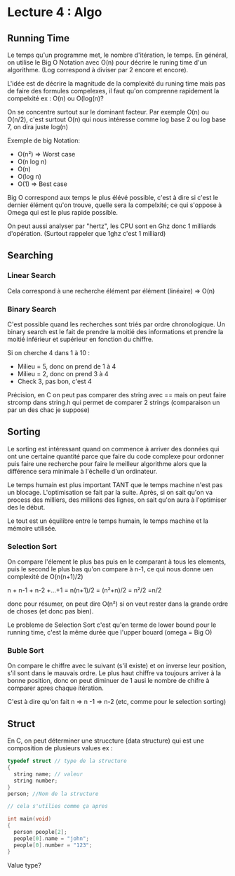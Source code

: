 # Lecture 4 : Algo


## Running Time

Le temps qu'un programme met, le nombre d'itération, le temps. En général, on utilise le Big O Notation avec O(n) pour décrire le runing time d'un algorithme. (Log correspond à diviser par 2 encore et encore).

L'idée est de décrire la magnitude de la complexité du runing time mais pas de faire des formules compelexes, il faut qu'on comprenne rapidement la compelxité ex :
O(n) ou O(log(n)?

On se concentre surtout sur le dominant facteur. Par exemple O(n) ou O(n/2), c'est surtout O(n) qui nous intéresse comme log base 2 ou log base 7, on dira juste log(n)

Exemple de big Notation:

* O(n²) => Worst case
* O(n log n)
* O(n)
* O(log n)
* O(1) => Best case

Big O correspond aux temps le plus élévé possible, c'est à dire si c'est le dernier élément qu'on trouve, quelle sera la compelxité; ce qui s'oppose à Omega qui est le plus rapide possible.

On peut aussi analyser par "hertz", les CPU sont en Ghz donc 1 milliards d'opération. (Surtout rappeler que 1ghz c'est 1 milliard)

## Searching

### Linear Search

Cela correspond à une recherche élément par élément (linéaire) => O(n)

### Binary Search

C'est possible quand les recherches sont triés par ordre chronologique. Un binary search est le fait de prendre la moitié des informations et prendre la moitié inférieur et supérieur en fonction du chiffre.

Si on cherche 4 dans 1 à 10 :

* Milieu = 5, donc on prend de 1 à 4
* Milieu = 2, donc on prend 3 à 4
* Check 3, pas bon, c'est 4

Précision, en C on peut pas comparer des string avec == mais on peut faire strcomp dans string.h qui permet de comparer 2 strings (comparaison un par un des chac je suppose)

## Sorting

Le sorting est intéressant quand on commence à arriver des données qui ont une certaine quantité parce que faire du code complexe pour ordonner puis faire une recherche pour faire le meilleur algorithme alors que la différence sera minimale à l'échelle d'un ordinateur.

Le temps humain est plus important TANT que le temps machine n'est pas un blocage. L'optimisation se fait par la suite. Après, si on sait qu'on va process des milliers, des millions des lignes, on sait qu'on aura à l'optimiser des le début.

Le tout est un équilibre entre le temps humain, le temps machine et la mémoire utilisée.

### Selection Sort

On compare l'élement le plus bas puis en le comparant à tous les elements, puis le second le plus bas qu'on compare à n-1, ce qui nous donne uen complexité de 
O(n(n+1)/2) 

n + n-1 + n-2 +...+1  = n(n+1)/2 = (n²+n)/2 = n²/2 =n/2

donc pour résumer, on peut dire O(n²) si on veut rester dans la grande ordre de choses (et donc pas bien).

Le probleme de Selection Sort c'est qu'en terme de lower bound pour le running time, c'est la même durée que l'upper bouard (omega = Big O)

### Buble Sort

On compare le chiffre avec le suivant (s'il existe) et on inverse leur position, s'il sont dans le mauvais ordre. Le plus haut chiffre va toujours arriver à la bonne position, donc on peut diminuer de 1 ausi le nombre de chifre à comparer apres chaque itération.

C'est à dire qu'on fait n => n -1 => n-2 (etc, comme pour le selection sorting)




## Struct

En C, on peut déterminer une struccture (data structure) qui est une composition de plusieurs values ex :

```C
typedef struct // type de la structure
{
  string name; // valeur
  string number;
}
person; //Nom de la structure

// cela s'utilies comme ça apres

int main(void)
{
  person people[2];
  people[0].name = "john";
  people[0].number = "123";
}
```

Value type?
